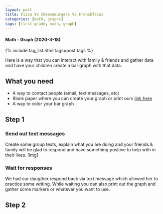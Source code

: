 ```yaml
---
layout: post
title: Pizza VS CheeseBurgers VS Frenchfries
categories: [math, graphs]
tags: [first grade, math, graph]
---
```

#### Math - Graph (2020-3-18)
{% include tag_list.html tags=post.tags  %}

Here is a way that you can interact with family &amp; friends and gather data and have your children create a bar graph with that data.

## What you need
* A way to contact people (email, text messages, etc)
* Blank paper where you can create your graph or print ours [link here](tbd)
* A way to color your bar graph

## Step 1

  ### Send out text messages

  Create some group texts, explain what you are doing and your friends &amp; family will be glad to respond and have something positive to help with in their lives.
  [img]

### Wait for responses 

  We had our daugther respond back via text message which allowed her to practice some writing.  While waiting you can also print out the graph and gather some markers or whatever you want to use.

## Step 2



